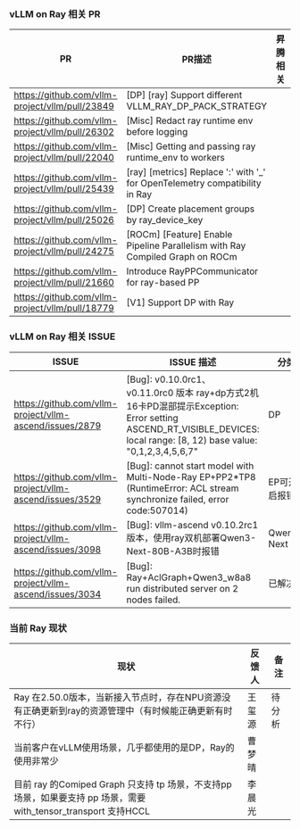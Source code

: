 ### vLLM on Ray 相关 PR

| PR                                              | PR描述                                                       | 昇腾相关 | 备注 |
| ----------------------------------------------- | ------------------------------------------------------------ | -------- | ---- |
| https://github.com/vllm-project/vllm/pull/23849 | [DP] [ray] Support different VLLM_RAY_DP_PACK_STRATEGY       |          |      |
| https://github.com/vllm-project/vllm/pull/26302 | [Misc] Redact ray runtime env before logging                 |          |      |
| https://github.com/vllm-project/vllm/pull/22040 | [Misc] Getting and passing ray runtime_env to workers        |          |      |
| https://github.com/vllm-project/vllm/pull/25439 | [ray] [metrics] Replace ':' with '_' for OpenTelemetry compatibility in Ray |          |      |
| https://github.com/vllm-project/vllm/pull/25026 | [DP] Create placement groups by ray_device_key               |          |      |
| https://github.com/vllm-project/vllm/pull/24275 | [ROCm] [Feature] Enable Pipeline Parallelism with Ray Compiled Graph on ROCm |          |      |
| https://github.com/vllm-project/vllm/pull/21660 | Introduce RayPPCommunicator for ray-based PP                 |          |      |
| https://github.com/vllm-project/vllm/pull/18779 | [V1] Support DP with Ray                                     |          |      |



### vLLM on Ray 相关 ISSUE

| ISSUE                                                   | ISSUE 描述                                                   | 分类         |
| ------------------------------------------------------- | ------------------------------------------------------------ | ------------ |
| https://github.com/vllm-project/vllm-ascend/issues/2879 | [Bug]: v0.10.0rc1、 v0.11.0rc0 版本 ray+dp方式2机16卡PD混部提示Exception: Error setting ASCEND_RT_VISIBLE_DEVICES: local range: [8, 12) base value: "0,1,2,3,4,5,6,7" | DP           |
| https://github.com/vllm-project/vllm-ascend/issues/3529 | [Bug]: cannot start model with Multi-Node-Ray EP+PP2*TP8 (RuntimeError: ACL stream synchronize failed, error code:507014) | EP可开启报错 |
| https://github.com/vllm-project/vllm-ascend/issues/3098 | [Bug]: vllm-ascend v0.10.2rc1版本，使用ray双机部署Qwen3-Next-80B-A3B时报错 | Qwen3-Next   |
| https://github.com/vllm-project/vllm-ascend/issues/3034 | [Bug]: Ray+AclGraph+Qwen3_w8a8 run distributed server on 2 nodes failed. | 已解决       |



### 当前 Ray 现状

| 现状                                                         | 反馈人 | 备注   |
| ------------------------------------------------------------ | ------ | ------ |
| Ray 在2.50.0版本，当新接入节点时，存在NPU资源没有正确更新到ray的资源管理中（有时候能正确更新有时不行） | 王玺源 | 待分析 |
| 当前客户在vLLM使用场景，几乎都使用的是DP，Ray的使用非常少    | 曹梦晴 |        |
| 目前 ray 的Comiped Graph 只支持 tp 场景，不支持pp场景，如果要支持 pp 场景，需要 with_tensor_transport 支持HCCL | 李晨光 |        |

